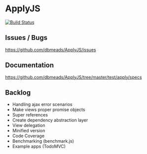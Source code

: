 ApplyJS
=======

[![Build Status](https://secure.travis-ci.org/dbmeads/ApplyJS.png)](http://travis-ci.org/dbmeads/ApplyJS)


## Issues / Bugs

https://github.com/dbmeads/ApplyJS/issues

## Documentation

https://github.com/dbmeads/ApplyJS/tree/master/test/apply/specs

## Backlog

- Handling ajax error scenarios
- Make views proper promise objects
- Super references
- Create dependency abstraction layer
- View delegation
- Minified version
- Code Coverage
- Benchmarking (benchmark.js)
- Example apps (TodoMVC)

